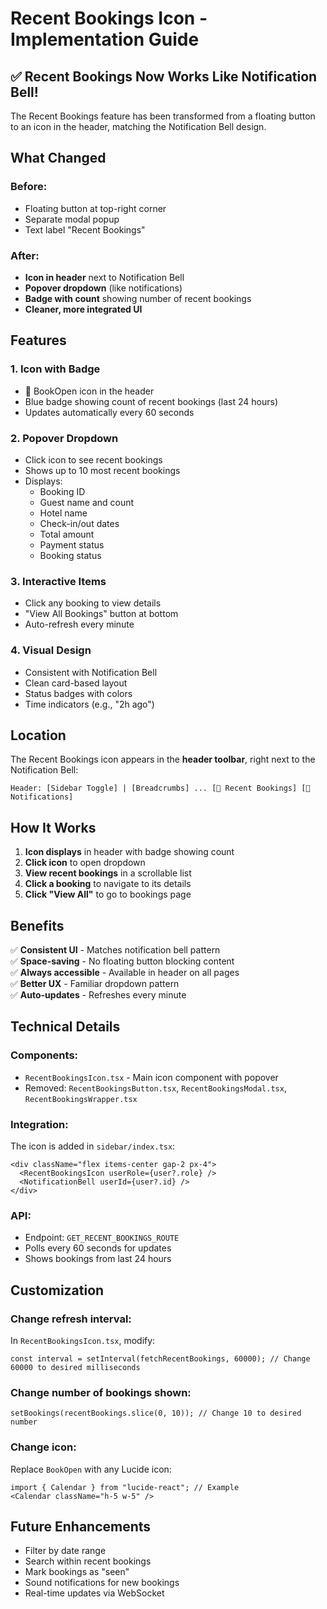 # Recent Bookings Icon - Implementation Guide

## ✅ Recent Bookings Now Works Like Notification Bell!

The Recent Bookings feature has been transformed from a floating button to an icon in the header, matching the Notification Bell design.

## What Changed

### Before:
- Floating button at top-right corner
- Separate modal popup
- Text label "Recent Bookings"

### After:
- **Icon in header** next to Notification Bell
- **Popover dropdown** (like notifications)
- **Badge with count** showing number of recent bookings
- **Cleaner, more integrated UI**

## Features

### 1. **Icon with Badge**
- 📖 BookOpen icon in the header
- Blue badge showing count of recent bookings (last 24 hours)
- Updates automatically every 60 seconds

### 2. **Popover Dropdown**
- Click icon to see recent bookings
- Shows up to 10 most recent bookings
- Displays:
  - Booking ID
  - Guest name and count
  - Hotel name
  - Check-in/out dates
  - Total amount
  - Payment status
  - Booking status

### 3. **Interactive Items**
- Click any booking to view details
- "View All Bookings" button at bottom
- Auto-refresh every minute

### 4. **Visual Design**
- Consistent with Notification Bell
- Clean card-based layout
- Status badges with colors
- Time indicators (e.g., "2h ago")

## Location

The Recent Bookings icon appears in the **header toolbar**, right next to the Notification Bell:

```
Header: [Sidebar Toggle] | [Breadcrumbs] ... [📖 Recent Bookings] [🔔 Notifications]
```

## How It Works

1. **Icon displays** in header with badge showing count
2. **Click icon** to open dropdown
3. **View recent bookings** in a scrollable list
4. **Click a booking** to navigate to its details
5. **Click "View All"** to go to bookings page

## Benefits

✅ **Consistent UI** - Matches notification bell pattern  
✅ **Space-saving** - No floating button blocking content  
✅ **Always accessible** - Available in header on all pages  
✅ **Better UX** - Familiar dropdown pattern  
✅ **Auto-updates** - Refreshes every minute  

## Technical Details

### Components:
- `RecentBookingsIcon.tsx` - Main icon component with popover
- Removed: `RecentBookingsButton.tsx`, `RecentBookingsModal.tsx`, `RecentBookingsWrapper.tsx`

### Integration:
The icon is added in `sidebar/index.tsx`:
```tsx
<div className="flex items-center gap-2 px-4">
  <RecentBookingsIcon userRole={user?.role} />
  <NotificationBell userId={user?.id} />
</div>
```

### API:
- Endpoint: `GET_RECENT_BOOKINGS_ROUTE`
- Polls every 60 seconds for updates
- Shows bookings from last 24 hours

## Customization

### Change refresh interval:
In `RecentBookingsIcon.tsx`, modify:
```tsx
const interval = setInterval(fetchRecentBookings, 60000); // Change 60000 to desired milliseconds
```

### Change number of bookings shown:
```tsx
setBookings(recentBookings.slice(0, 10)); // Change 10 to desired number
```

### Change icon:
Replace `BookOpen` with any Lucide icon:
```tsx
import { Calendar } from "lucide-react"; // Example
<Calendar className="h-5 w-5" />
```

## Future Enhancements

- Filter by date range
- Search within recent bookings
- Mark bookings as "seen"
- Sound notifications for new bookings
- Real-time updates via WebSocket

